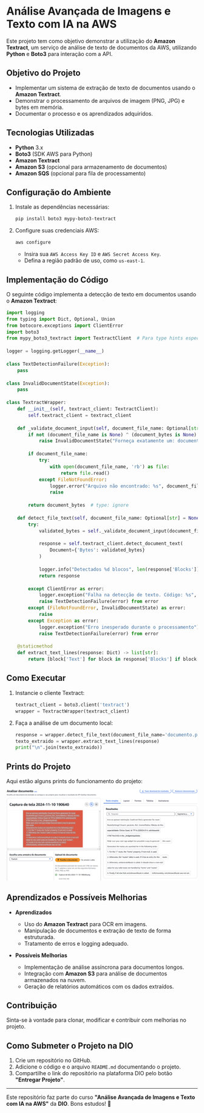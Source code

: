 # Análise Avançada de Imagens e Texto com IA na AWS

Este projeto tem como objetivo demonstrar a utilização do **Amazon Textract**, um serviço de análise de texto de documentos da AWS, utilizando **Python** e **Boto3** para interação com a API.

## Objetivo do Projeto
- Implementar um sistema de extração de texto de documentos usando o **Amazon Textract**.
- Demonstrar o processamento de arquivos de imagem (PNG, JPG) e bytes em memória.
- Documentar o processo e os aprendizados adquiridos.

## Tecnologias Utilizadas
- **Python** 3.x
- **Boto3** (SDK AWS para Python)
- **Amazon Textract**
- **Amazon S3** (opcional para armazenamento de documentos)
- **Amazon SQS** (opcional para fila de processamento)

## Configuração do Ambiente
1. Instale as dependências necessárias:
   ```bash
   pip install boto3 mypy-boto3-textract
   ```
2. Configure suas credenciais AWS:
   ```bash
   aws configure
   ```
   - Insira sua `AWS Access Key ID` e `AWS Secret Access Key`.
   - Defina a região padrão de uso, como `us-east-1`.

## Implementação do Código
O seguinte código implementa a detecção de texto em documentos usando o **Amazon Textract**:

```python
import logging
from typing import Dict, Optional, Union
from botocore.exceptions import ClientError
import boto3
from mypy_boto3_textract import TextractClient  # Para type hints específicos

logger = logging.getLogger(__name__)

class TextDetectionFailure(Exception):
    pass

class InvalidDocumentState(Exception):
    pass

class TextractWrapper:
    def __init__(self, textract_client: TextractClient):
        self.textract_client = textract_client

    def _validate_document_input(self, document_file_name: Optional[str], document_bytes: Optional[bytes]) -> bytes:
        if not (document_file_name is None) ^ (document_bytes is None):
            raise InvalidDocumentState("Forneça exatamente um: document_file_name ou document_bytes")

        if document_file_name:
            try:
                with open(document_file_name, 'rb') as file:
                    return file.read()
            except FileNotFoundError:
                logger.error("Arquivo não encontrado: %s", document_file_name)
                raise

        return document_bytes  # type: ignore

    def detect_file_text(self, document_file_name: Optional[str] = None, document_bytes: Optional[bytes] = None) -> Dict:
        try:
            validated_bytes = self._validate_document_input(document_file_name, document_bytes)
            
            response = self.textract_client.detect_document_text(
                Document={'Bytes': validated_bytes}
            )
            
            logger.info("Detectados %d blocos", len(response['Blocks']))
            return response

        except ClientError as error:
            logger.exception("Falha na detecção de texto. Código: %s", error.response['Error']['Code'])
            raise TextDetectionFailure(error) from error
        except (FileNotFoundError, InvalidDocumentState) as error:
            raise
        except Exception as error:
            logger.exception("Erro inesperado durante o processamento")
            raise TextDetectionFailure(error) from error

    @staticmethod
    def extract_text_lines(response: Dict) -> list[str]:
        return [block['Text'] for block in response['Blocks'] if block['BlockType'] == 'LINE']
```

## Como Executar
1. Instancie o cliente Textract:
   ```python
   textract_client = boto3.client('textract')
   wrapper = TextractWrapper(textract_client)
   ```
2. Faça a análise de um documento local:
   ```python
   response = wrapper.detect_file_text(document_file_name='documento.png')
   texto_extraido = wrapper.extract_text_lines(response)
   print("\n".join(texto_extraido))
   ```

## Prints do Projeto
Aqui estão alguns prints do funcionamento do projeto:

![Exemplo de Saída](img/analise-imagem.png)

## Aprendizados e Possíveis Melhorias
- **Aprendizados**
  - Uso do **Amazon Textract** para OCR em imagens.
  - Manipulação de documentos e extração de texto de forma estruturada.
  - Tratamento de erros e logging adequado.

- **Possíveis Melhorias**
  - Implementação de análise assíncrona para documentos longos.
  - Integração com **Amazon S3** para análise de documentos armazenados na nuvem.
  - Geração de relatórios automáticos com os dados extraídos.

## Contribuição
Sinta-se à vontade para clonar, modificar e contribuir com melhorias no projeto.

## Como Submeter o Projeto na DIO
1. Crie um repositório no GitHub.
2. Adicione o código e o arquivo `README.md` documentando o projeto.
3. Compartilhe o link do repositório na plataforma DIO pelo botão **"Entregar Projeto"**.

---

Este repositório faz parte do curso **"Análise Avançada de Imagens e Texto com IA na AWS"** da **DIO**. Bons estudos! 🚀

